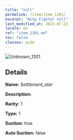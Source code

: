```yaml
---
title: "null"
permalink: /item/item_1301/
excerpt: "Wing Fighter null"
last_modified_at: 2023-07-22
locale: en
ref: "item_1301.md"
toc: false
classes: wide
---
```



 ![Unknown_1301](/images/item/Settlement_star_p.png)



## Details

 **Name:** *Settlement_star* 

 **Description:** 

 **Rarity:** 1 

 **Type:** 1 

 **Suction:** true 

 **Auto Suction:** false 


